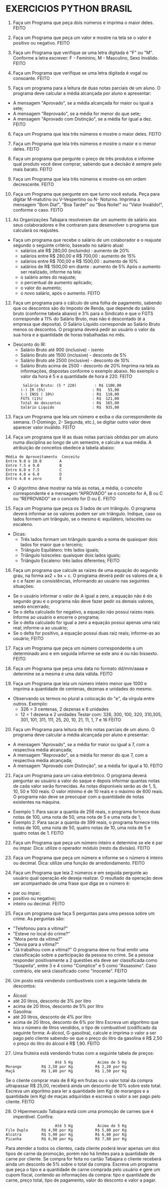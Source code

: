 # EXERCICIOS PYTHON BRASIL

1. Faça um Programa que peça dois números e imprima o maior deles. FEITO

2. Faça um Programa que peça um valor e mostre na tela se o valor é positivo ou negativo. FEITO

3. Faça um Programa que verifique se uma letra digitada é "F" ou "M". Conforme a letra escrever: F - Feminino, M - Masculino, Sexo Inválido. FEITO

4. Faça um Programa que verifique se uma letra digitada é vogal ou consoante. FEITO

5. Faça um programa para a leitura de duas notas parciais de um aluno. O programa deve calcular a média alcançada por aluno e apresentar:
  + A mensagem "Aprovado", se a média alcançada for maior ou igual a sete;
  + A mensagem "Reprovado", se a média for menor do que sete;
  + A mensagem "Aprovado com Distinção", se a média for igual a dez. FEITO

6. Faça um Programa que leia três números e mostre o maior deles. FEITO

7. Faça um Programa que leia três números e mostre o maior e o menor deles. FEITO

8. Faça um programa que pergunte o preço de três produtos e informe qual produto você deve comprar, sabendo que a decisão é sempre pelo mais barato. FEITO

9. Faça um Programa que leia três números e mostre-os em ordem decrescente. FEITO

10. Faça um Programa que pergunte em que turno você estuda. Peça para digitar M-matutino ou V-Vespertino ou N- Noturno. Imprima a mensagem "Bom Dia!", "Boa Tarde!" ou "Boa Noite!" ou "Valor Inválido!", conforme o caso. FEITO

11. As Organizações Tabajara resolveram dar um aumento de salário aos seus colaboradores e lhe contraram para desenvolver o programa que calculará os reajustes.
  + Faça um programa que recebe o salário de um colaborador e o reajuste segundo o seguinte critério, baseado no salário atual:
    + salários até R$ 280,00 (incluindo) : aumento de 20%
    + salários entre R$ 280,00 e R$ 700,00 : aumento de 15%
    + salários entre R$ 700,00 e R$ 1500,00 : aumento de 10%
    + salários de R$ 1500,00 em diante : aumento de 5% Após o aumento ser realizado, informe na tela:
    + o salário antes do reajuste;
    + o percentual de aumento aplicado;
    + o valor do aumento;
    + o novo salário, após o aumento. FEITO

12. Faça um programa para o cálculo de uma folha de pagamento, sabendo que os descontos são do Imposto de Renda, que depende do salário bruto (conforme tabela abaixo) e 3% para o Sindicato e que o FGTS corresponde a 11% do Salário Bruto, mas não é descontado (é a empresa que deposita). O Salário Líquido corresponde ao Salário Bruto menos os descontos. O programa deverá pedir ao usuário o valor da sua hora e a quantidade de horas trabalhadas no mês.
  + Desconto do IR:
    + Salário Bruto até 900 (inclusive) - isento
    + Salário Bruto até 1500 (inclusive) - desconto de 5%
    + Salário Bruto até 2500 (inclusive) - desconto de 10%
    + Salário Bruto acima de 2500 - desconto de 20% Imprima na tela as informações, dispostas conforme o exemplo abaixo. No exemplo o valor da hora é 5 e a quantidade de hora é 220. FEITO
        ```12 
         Salário Bruto: (5 * 220)        : R$ 1100,00
        (-) IR (5%)                     : R$   55,00  
        (-) INSS ( 10%)                 : R$  110,00
        FGTS (11%)                      : R$  121,00
        Total de descontos              : R$  165,00
        Salário Liquido                 : R$  935,00
        ```

13. Faça um Programa que leia um número e exiba o dia correspondente da semana. (1-Domingo, 2- Segunda, etc.), se digitar outro valor deve aparecer valor inválido. FEITO

14. Faça um programa que lê as duas notas parciais obtidas por um aluno numa disciplina ao longo de um semestre, e calcule a sua média. A atribuição de conceitos obedece à tabela abaixo:
  ```14
  Média de Aproveitamento  Conceito
  Entre 9.0 e 10.0        A
  Entre 7.5 e 9.0         B
  Entre 6.0 e 7.5         C
  Entre 4.0 e 6.0         D
  Entre 4.0 e zero        E
  ```
  + O algoritmo deve mostrar na tela as notas, a média, o conceito correspondente e a mensagem “APROVADO” se o conceito for A, B ou C ou “REPROVADO” se o conceito for D ou E. FEITO

15. Faça um Programa que peça os 3 lados de um triângulo. O programa deverá informar se os valores podem ser um triângulo. Indique, caso os lados formem um triângulo, se o mesmo é: equilátero, isósceles ou escaleno.
  + Dicas:
    + Três lados formam um triângulo quando a soma de quaisquer dois lados for maior que o terceiro;
    + Triângulo Equilátero: três lados iguais;
    + Triângulo Isósceles: quaisquer dois lados iguais;
    + Triângulo Escaleno: três lados diferentes; FEITO

16. Faça um programa que calcule as raízes de uma equação do segundo grau, na forma ax2 + bx + c. O programa deverá pedir os valores de a, b e c e fazer as consistências, informando ao usuário nas seguintes situações:
  + Se o usuário informar o valor de A igual a zero, a equação não é do segundo grau e o programa não deve fazer pedir os demais valores, sendo encerrado;
  + Se o delta calculado for negativo, a equação não possui raizes reais. Informe ao usuário e encerre o programa;
  + Se o delta calculado for igual a zero a equação possui apenas uma raiz real; informe-a ao usuário;
  + Se o delta for positivo, a equação possui duas raiz reais; informe-as ao usuário; FEITO

17. Faça um Programa que peça um número correspondente a um determinado ano e em seguida informe se este ano é ou não bissexto. FEITO

18. Faça um Programa que peça uma data no formato dd/mm/aaaa e determine se a mesma é uma data válida. FEITO

19. Faça um Programa que leia um número inteiro menor que 1000 e imprima a quantidade de centenas, dezenas e unidades do mesmo.
  + Observando os termos no plural a colocação do "e", da vírgula entre outros. Exemplo:
    + 326 = 3 centenas, 2 dezenas e 6 unidades
    + 12 = 1 dezena e 2 unidades Testar com: 326, 300, 100, 320, 310,305, 301, 101, 311, 111, 25, 20, 10, 21, 11, 1, 7 e 16 FEITO

20. Faça um Programa para leitura de três notas parciais de um aluno. O programa deve calcular a média alcançada por aluno e presentar:
  + A mensagem "Aprovado", se a média for maior ou igual a 7, com a respectiva média alcançada;
  + A mensagem "Reprovado", se a média for menor do que 7, com a respectiva média alcançada;
  + A mensagem "Aprovado com Distinção", se a média for igual a 10. FEITO

21. Faça um Programa para um caixa eletrônico. O programa deverá perguntar ao usuário a valor do saque e depois informar quantas notas de cada valor serão fornecidas. As notas disponíveis serão as de 1, 5, 10, 50 e 100 reais. O valor mínimo é de 10 reais e o máximo de 600 reais. O programa não deve se preocupar com a quantidade de notas existentes na máquina.
  + Exemplo 1: Para sacar a quantia de 256 reais, o programa fornece duas notas de 100, uma nota de 50, uma nota de 5 e uma nota de 1;
  + Exemplo 2: Para sacar a quantia de 399 reais, o programa fornece três notas de 100, uma nota de 50, quatro notas de 10, uma nota de 5 e quatro notas de 1. FEITO

22. Faça um Programa que peça um número inteiro e determine se ele é par ou impar. Dica: utilize o operador módulo (resto da divisão). FEITO

23. Faça um Programa que peça um número e informe se o número é inteiro ou decimal. Dica: utilize uma função de arredondamento. FEITO

24. Faça um Programa que leia 2 números e em seguida pergunte ao usuário qual operação ele deseja realizar. O resultado da operação deve ser acompanhado de uma frase que diga se o número é:
  + par ou ímpar;
  + positivo ou negativo;
  + inteiro ou decimal. FEITO

25. Faça um programa que faça 5 perguntas para uma pessoa sobre um crime. As perguntas são:
  + "Telefonou para a vítima?"
  + "Esteve no local do crime?"
  + "Mora perto da vítima?"
  + "Devia para a vítima?"
  + "Já trabalhou com a vítima?" O programa deve no final emitir uma classificação sobre a participação da pessoa no crime. Se a pessoa responder positivamente a 2 questões ela deve ser classificada como "Suspeita", entre 3 e 4 como "Cúmplice" e 5 como "Assassino". Caso contrário, ele será classificado como "Inocente". FEITO

26. Um posto está vendendo combustíveis com a seguinte tabela de descontos:
  + Álcool:
  + até 20 litros, desconto de 3% por litro
  + acima de 20 litros, desconto de 5% por litro
  + Gasolina:
  + até 20 litros, desconto de 4% por litro
  + acima de 20 litros, desconto de 6% por litro Escreva um algoritmo que leia o número de litros vendidos, o tipo de combustível (codificado da seguinte forma: A-álcool, G-gasolina), calcule e imprima o valor a ser pago pelo cliente sabendo-se que o preço do litro da gasolina é R$ 2,50 o preço do litro do álcool é R$ 1,90. FEITO

27. Uma fruteira está vendendo frutas com a seguinte tabela de preços:
```27
                      Até 5 Kg           Acima de 5 Kg
Morango         R$ 2,50 por Kg          R$ 2,20 por Kg
Maçã            R$ 1,80 por Kg          R$ 1,50 por Kg
```
Se o cliente comprar mais de 8 Kg em frutas ou o valor total da compra ultrapassar R$ 25,00, receberá ainda um desconto de 10% sobre este total. Escreva um algoritmo para ler a quantidade (em Kg) de morangos e a quantidade (em Kg) de maças adquiridas e escreva o valor a ser pago pelo cliente. FEITO

28. O Hipermercado Tabajara está com uma promoção de carnes que é imperdível. Confira:
```28
                      Até 5 Kg           Acima de 5 Kg
File Duplo      R$ 4,90 por Kg          R$ 5,80 por Kg
Alcatra         R$ 5,90 por Kg          R$ 6,80 por Kg
Picanha         R$ 6,90 por Kg          R$ 7,80 por Kg
```
Para atender a todos os clientes, cada cliente poderá levar apenas um dos tipos de carne da promoção, porém não há limites para a quantidade de carne por cliente. Se compra for feita no cartão Tabajara o cliente receberá ainda um desconto de 5% sobre o total da compra. Escreva um programa que peça o tipo e a quantidade de carne comprada pelo usuário e gere um cupom fiscal, contendo as informações da compra: tipo e quantidade de carne, preço total, tipo de pagamento, valor do desconto e valor a pagar.
